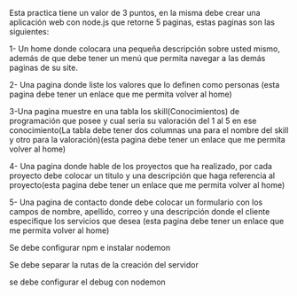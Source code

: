 Esta practica tiene un valor de 3 puntos, en la misma debe crear una aplicación web con node.js que retorne 5 paginas, estas paginas son las siguientes:

 1- Un home donde colocara una pequeña descripción sobre usted mismo, además de que debe tener un menú que permita navegar a las demás paginas de su site.

 2- Una pagina donde liste los valores que lo definen como personas (esta pagina debe tener un enlace que me permita volver al home)

 3-Una pagina muestre en una tabla los skill(Conocimientos) de programación que posee y cual seria su valoración del 1 al 5 en ese conocimiento(La tabla debe tener dos columnas una para el nombre del skill y otro para la valoración)(esta pagina debe tener un enlace que me permita volver al home)

 4- Una pagina donde hable de los proyectos que ha realizado, por cada proyecto debe colocar un titulo y una descripción que haga referencia al proyecto(esta pagina debe tener un enlace que me permita volver al home)

 5- Una pagina de contacto donde debe colocar un formulario con los campos de nombre, apellido, correo y una descripción donde el cliente especifique los servicios que desea (esta pagina debe tener un enlace que me permita volver al home)

Se debe configurar npm e instalar nodemon

Se debe separar la rutas de la creación del servidor

se debe configurar el debug con nodemon